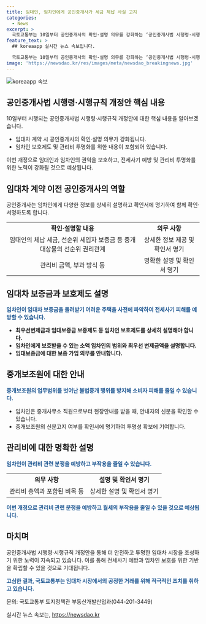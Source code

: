 ```yaml
---
title: 임대인, 임차인에게 공인중개사가 세금 체납 사실 고지
categories:
  - News
excerpt: >
  국토교통부는 10일부터 공인중개사의 확인·설명 의무를 강화하는 ‘공인중개사법 시행령·시행규칙 개정안’을 시행할 예정이다. 공인중개사는 임대인의 체납 세금, 선순위 세입자 보증금 등을 세세히 확인·설명하고, 중개대상물 확인·설명서에 명기하여 공인중개사·임대인·임차인이 함께 확인·서명해야 한다. 이를 통해 전세사기 예방과 관리비 투명화가 기대된다. 또한, 임차인의 보호를 강화하기 위해 최우선변제금과 임대보증금 보증제도 등을 설명하고, 관리비 관련 분쟁을 예방하는 등 다양한 측면에서 임차인 보호가 강화될 것으로 전망된다.
feature_text: >
  ## koreaapp 실시간 뉴스 속보입니다.

  국토교통부는 10일부터 공인중개사의 확인·설명 의무를 강화하는 ‘공인중개사법 시행령·시행규칙 개정안’을 시행할 예정이다. 공인중개사는 임대인의 체납 세금, 선순위 세입자 보증금 등을 세세히 확인·설명하고, 중개대상물 확인·설명서에 명기하여 공인중개사·임대인·임차인이 함께 확인·서명해야 한다. 이를 통해 전세사기 예방과 관리비 투명화가 기대된다. 또한, 임차인의 보호를 강화하기 위해 최우선변제금과 임대보증금 보증제도 등을 설명하고, 관리비 관련 분쟁을 예방하는 등 다양한 측면에서 임차인 보호가 강화될 것으로 전망된다.
image: 'https://newsdao.kr/res/images/meta/newsdao_breakingnews.jpg'
---
```


<p><img src="https://newsdao.kr/res/images/meta/newsdao_breakingnews.jpg" alt="koreaapp 속보" /></p>

<h2 data-ke-size="size26">공인중개사법 시행령·시행규칙 개정안 핵심 내용</h2>

<p data-ke-size="size16">10일부터 시행되는 공인중개사법 시행령·시행규칙 개정안에 대한 핵심 내용을 알아보겠습니다.</p>

<ul>
    <li>임대차 계약 시 공인중개사의 확인·설명 의무가 강화됩니다.</li>
    <li>임차인 보호제도 및 관리비 투명화를 위한 내용이 포함되어 있습니다.</li>
</ul>

<p data-ke-size="size16">이번 개정으로 임대인과 임차인의 권익을 보호하고, 전세사기 예방 및 관리비 투명화를 위한 노력이 강화될 것으로 예상됩니다.</p>

<h2 data-ke-size="size26">임대차 계약 이전 공인중개사의 역할</h2>

<p data-ke-size="size16">공인중개사는 임차인에게 다양한 정보를 상세히 설명하고 확인서에 명기하여 함께 확인·서명하도록 합니다.</p>

<table>
    <tr>
        <td style="text-align: center; height: 17px;"><b>확인·설명할 내용</b></td>
        <td style="text-align: center; height: 17px;"><b>의무 사항</b></td>
    </tr>
    <tr>
        <td style="text-align: center; height: 17px;">임대인의 체납 세금, 선순위 세입자 보증금 등 중개대상물의 선순위 권리관계</td>
        <td style="text-align: center; height: 17px;">상세한 정보 제공 및 확인서 명기</td>
    </tr>
    <tr>
        <td style="text-align: center; height: 17px;">관리비 금액, 부과 방식 등</td>
        <td style="text-align: center; height: 17px;">명확한 설명 및 확인서 명기</td>
    </tr>
</table>

<h2 data-ke-size="size26">임대차 보증금과 보호제도 설명</h2>

<p data-ke-size="size16"><b><span style="color: #1a5490;">임차인이 임대차 보증금을 돌려받기 어려운 주택을 사전에 파악하여 전세사기 피해를 예방할 수 있습니다.</span></b></p>

<ul>
    <li><b>최우선변제금과 임대보증금 보증제도 등 임차인 보호제도를 상세히 설명해야 합니다.</b></li>
    <li><b>임차인에게 보호받을 수 있는 소액 임차인의 범위와 최우선 변제금액을 설명합니다.</b></li>
    <li><b>임대보증금에 대한 보증 가입 의무를 안내합니다.</b></li>
</ul>

<h2 data-ke-size="size26">중개보조원에 대한 안내</h2>

<p data-ke-size="size16"><b><span style="color: #1a5490;">중개보조원의 업무범위를 벗어난 불법중개 행위를 방지해 소비자 피해를 줄일 수 있습니다.</span></b></p>

<ul>
    <li>임차인은 중개사무소 직원으로부터 현장안내를 받을 때, 안내자의 신분을 확인할 수 있습니다.</li>
    <li>중개보조원의 신분고지 여부를 확인서에 명기하여 투명성 확보에 기여합니다.</li>
</ul>

<h2 data-ke-size="size26">관리비에 대한 명확한 설명</h2>

<p data-ke-size="size16"><b><span style="color: #1a5490;">임차인이 관리비 관련 분쟁을 예방하고 부작용을 줄일 수 있습니다.</span></b></p>

<table>
    <tr>
        <td style="text-align: center; height: 17px;"><b>의무 사항</b></td>
        <td style="text-align: center; height: 17px;"><b>설명 및 확인서 명기</b></td>
    </tr>
    <tr>
        <td style="text-align: center; height: 17px;">관리비 총액과 포함된 비목 등</td>
        <td style="text-align: center; height: 17px;">상세한 설명 및 확인서 명기</td>
    </tr>
</table>

<p data-ke-size="size16"><b><span style="color: #1a5490;">이번 개정으로 관리비 관련 분쟁을 예방하고 월세의 부작용을 줄일 수 있을 것으로 예상됩니다.</span></b></p>

<h2 data-ke-size="size26">마치며</h2>

<p data-ke-size="size16">공인중개사법 시행령·시행규칙 개정안을 통해 더 안전하고 투명한 임대차 시장을 조성하기 위한 노력이 지속되고 있습니다. 이를 통해 전세사기 예방과 임차인 보호를 위한 기반을 확립할 수 있을 것으로 기대됩니다.</p>

<p data-ke-size="size16"><b><span style="color: #1a5490;">고심한 결과, 국토교통부는 임대차 시장에서의 공정한 거래를 위해 적극적인 조치를 취하고 있습니다.</span></b></p>

<p data-ke-size="size16">문의: 국토교통부 토지정책관 부동산개발산업과(044-201-3449)</p>

<p data-ke-size="size16"></p>
실시간 뉴스 속보는, <a href="https://newsdao.kr" rel="dofollow">https://newsdao.kr</a>


